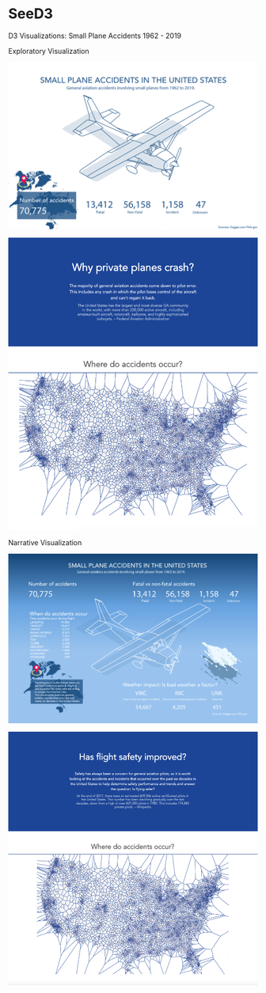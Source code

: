# SeeD3
D3 Visualizations: Small Plane Accidents 1962 - 2019


Exploratory Visualization

![Exploratory Visualization](VizOverviewExplorative.png)

![](ExploratoryViz.png)

Narrative Visualization

![Narrative visualization](VizOverviewNarrative.png)

![](NarrativeViz.png)
